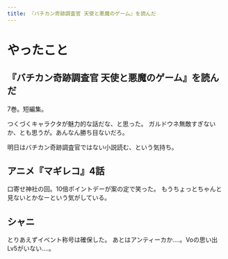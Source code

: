 ```yaml
---
title: 『バチカン奇跡調査官 天使と悪魔のゲーム』を読んだ
---
```


# やったこと

## 『バチカン奇跡調査官 天使と悪魔のゲーム』を読んだ

7巻。短編集。

つくづくキャラクタが魅力的な話だな、と思った。
ガルドウネ無敵すぎないか、とも思うが。あんなん勝ち目ないだろ。

明日はバチカン奇跡調査官ではない小説読む、という気持ち。

## アニメ『マギレコ』4話

口寄せ神社の回。10倍ポイントデーが案の定で笑った。
もうちょっとちゃんと見ないとかなーという気がしている。

## シャニ

とりあえずイベント称号は確保した。
あとはアンティーカか‥‥。Voの思い出Lv5がいない‥‥。
